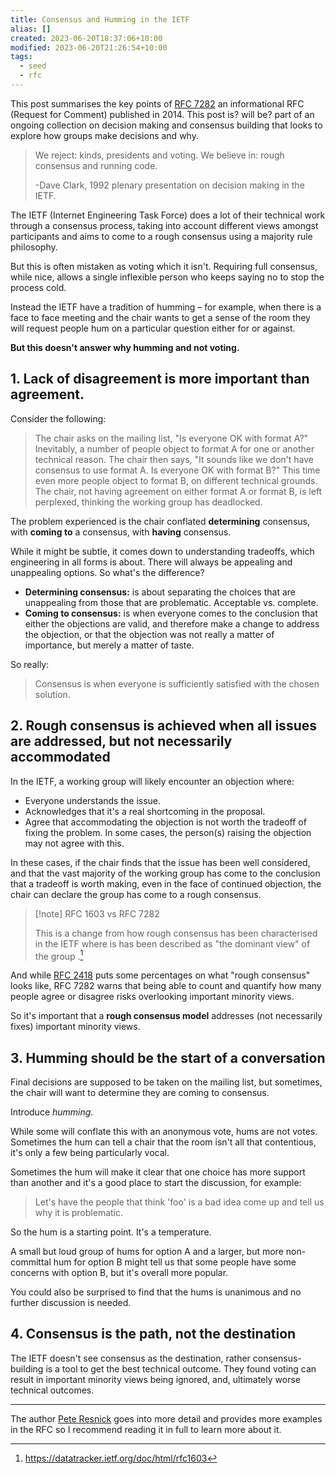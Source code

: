 ```yaml
---
title: Consensus and Humming in the IETF
alias: []
created: 2023-06-20T18:37:06+10:00
modified: 2023-06-20T21:26:54+10:00
tags:
  - seed
  - rfc
---
```


This post summarises the key points of [RFC 7282](https://datatracker.ietf.org/doc/html/rfc7282) an informational RFC (Request for Comment) published in 2014. This post is? will be? part of an ongoing collection on decision making and consensus building that looks to explore how groups make decisions and why.

> We reject: kinds, presidents and voting.
> We believe in: rough consensus and running code.
> 
> \-Dave Clark, 1992 plenary presentation on decision making in the IETF.

The IETF (Internet Engineering Task Force) does a lot of their technical work through a consensus process, taking into account different views amongst participants and aims to come to a rough consensus using a majority rule philosophy.

But this is often mistaken as voting which it isn't. Requiring full consensus, while nice, allows a single inflexible person who keeps saying no to stop the process cold.

Instead the IETF have a tradition of humming – for example, when there is a face to face meeting and the chair wants to get a sense of the room they will request people hum on a particular question either for or against.

**But this doesn't answer why humming and not voting.**

## 1. Lack of disagreement is more important than agreement.
Consider the following:
> The chair asks on the mailing list, "Is everyone OK with format A?"  Inevitably, a number of people object to format A for one or another technical reason.  The chair then says, "It sounds like we don't have consensus to use format A.  Is everyone OK with format B?" This time even more people object to format B, on different technical grounds.  The chair, not having agreement on either format A or format B, is left perplexed, thinking the working group has deadlocked.

The problem experienced is the chair conflated **determining** consensus, with **coming to** a consensus, with **having** consensus.

While it might be subtle, it comes down to understanding tradeoffs, which engineering in all forms is about. There will always be appealing and unappealing options. So what's the difference?

- **Determining consensus:** is about separating the choices that are unappealing from those that are problematic. Acceptable vs. complete.
- **Coming to consensus:** is when everyone comes to the conclusion that either the objections are valid, and therefore make a change to address the objection, or that the objection was not really a matter of importance, but merely a matter of taste.

So really:

> Consensus is when everyone is sufficiently satisfied with the
   chosen solution.

## 2. Rough consensus is achieved when all issues are addressed, but not necessarily accommodated

In the IETF, a working group will likely encounter an objection where:
- Everyone understands the issue.
- Acknowledges that it's a real shortcoming in the proposal.
- Agree that accommodating the objection is not worth the tradeoff of fixing the problem.
In some cases, the person(s) raising the objection may not agree with this. 

In these cases, if the chair finds that the issue has been well considered, and that the vast majority of the working group has come to the conclusion that a tradeoff is worth making, even in the face of continued objection, the chair can declare the group has come to a rough consensus.

> [!note] RFC 1603 vs RFC 7282
> 
> This is a change from how rough consensus has been characterised in the IETF where is has been described as "the dominant view" of the group .[^1]

And while [RFC 2418](https://www.rfc-editor.org/rfc/rfc2418.html) puts some percentages on what "rough consensus" looks like, RFC 7282 warns that being able to count and quantify how many people agree or disagree risks overlooking important minority views.

So it's important that a **rough consensus model** addresses (not necessarily fixes) important minority views.

## 3. Humming should be the start of a conversation

Final decisions are supposed to be taken on the mailing list, but sometimes, the chair will want to determine they are coming to consensus.

Introduce *humming*.

While some will conflate this with an anonymous vote, hums are not votes. Sometimes the hum can tell a chair that the room isn't all that contentious, it's only a few being particularly vocal.

Sometimes the hum will make it clear that one choice has more support than another and it's a good place to start the discussion, for example:

> Let's have the people that think 'foo' is a bad idea come up and tell us why it is problematic.

So the hum is a starting point. It's a temperature.

A small but loud group of hums for option A and a larger, but more non-committal hum for option B might tell us that some people have some concerns with option B, but it's overall more popular.

You could also be surprised to find that the hums is unanimous and no further discussion is needed.

## 4. Consensus is the path, not the destination

The IETF doesn't see consensus as the destination, rather consensus-building is a tool to get the best technical outcome. They found voting can result in important minority views being ignored, and, ultimately worse technical outcomes.

---

The author [Pete Resnick](https://www.episteme.net/Work/) goes into more detail and provides more examples in the RFC so I recommend reading it in full to learn more about it.

[^1]: https://datatracker.ietf.org/doc/html/rfc1603